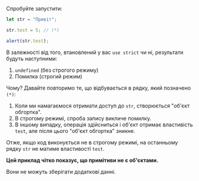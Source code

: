 
Спробуйте запустити:

```js run
let str = "Привіт";

str.test = 5; // (*)

alert(str.test);
```

В залежності від того, втановлений у вас `use strict` чи ні, результати будуть наступними:
1. `undefined` (без строгого режиму)
2. Помилка (строгий режим)

Чому? Давайте повторимо те, що відбувається в рядку, який позначено `(*)`:

1. Коли ми намагаємося отримати доступ до `str`, створюється "об'єкт обгортка".
2. В строгому режимі, спроба запису викличе помилку.
3. В іншому випадку, операція здійсниться і об'єкт отримає властивість `test`, але після цього "об'єкт обгортка" зникне.

Отже, якщо код виконується не в строгому режимі, на останньому рядку `str` не матиме властивості `test`. 

**Цей приклад чітко показує, що примітиви не є об'єктами.**

Вони не можуть зберігати додаткові данні.
